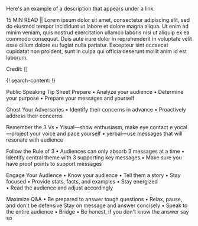 Here's an example of a description that appears under a link.

15 MIN READ || Lorem ipsum dolor sit amet, consectetur adipiscing elit, sed do eiusmod tempor incididunt ut labore et dolore magna aliqua. Ut enim ad minim veniam, quis nostrud exercitation ullamco laboris nisi ut aliquip ex ea commodo consequat. Duis aute irure dolor in reprehenderit in voluptate velit esse cillum dolore eu fugiat nulla pariatur. Excepteur sint occaecat cupidatat non proident, sunt in culpa qui officia deserunt mollit anim id est laborum.

Credit: []

{! search-content: !}

Public Speaking Tip Sheet
Prepare
• Analyze your audience
•	Determine your purpose
•	Prepare your messages and yourself

Ghost Your Adversaries
•	Identify their concerns in advance
•	Proactively address their concerns

Remember the 3 Vs
• Yisual—show enthusiasm, make eye contact e yocal—project your voice and pace yourself
• yerbal—use messages that will resonate with audience

Follow the Rule of 3
•	Audiences can only absorb 3 messages at a time
•	Identify central theme with 3 supporting key messages
•	Make sure you have proof points to support messages

Engage Your Audience
 • Know your audience
 • Tell them a story
 • Stay focused
 • Provide stats, facts, and examples
	  • Stay energized	 
	 	• Read the audience and adjust accordingly
    
Maximize Q&A
 	• Be prepared to answer tough questions
 	• Relax, pause, and don't be defensive   Stay on message and answer concisely
  • Speak to the entire audience
 	• Bridge
	 	• Be honest, if you don't know the answer say so

